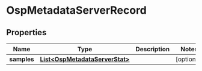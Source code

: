 # OspMetadataServerRecord

## Properties
Name | Type | Description | Notes
------------ | ------------- | ------------- | -------------
**samples** | [**List&lt;OspMetadataServerStat&gt;**](OspMetadataServerStat.md) |  |  [optional]
